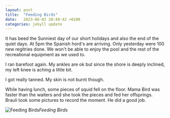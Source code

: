 ```yaml
---
layout: post
title:  "Feeding Birds"
date:   2023-06-02 20:49:42 +0100
categories: jekyll update
---
```


It has beed the Sunniest day of our short holidays and also the end of the quiet days. At 5pm the Spanish hord's are arriving. Only yesterday were 100 new regitries done. We won't be able to enjoy the pool and the rest of the recreational equipment as we used to.  

I ran barefoot again. My ankles are ok but since the shore is deeply inclined, my left knee is aching a little bit.  

I got really tanned. My skin is not burnt though.

While having lunch, some pieces of squid fell on the floor. Mama Bird was faster than the waiters and she took the pieces and fed her offsprings. Brauli took some pictures to record the moment. He did a good job. 


![Feeding Birds](https://lh3.googleusercontent.com/rPzcnmVzcAZnanCM9eH45AQKvhl2sw9QvolvSdU6dvP1qqCD-yBTYaWbVTelVgDTuSZ5rKj90-zdnDVneSD0Z-Uq-StAuIuivRpHD0_I2smnziQVB-cIJs9Li5YDLg7Iv94wkbyOFg=w2400)*Feeding Birds*&nbsp;



[jekyll-docs]: https://jekyllrb.com/docs/home
[jekyll-gh]:   https://github.com/jekyll/jekyll
[jekyll-talk]: https://talk.jekyllrb.com/


